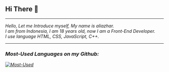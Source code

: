 ## Hi There 👋

<hr>
<i>Hello, Let me Introduce myself, My name is aliazhar.<br>
I am from Indonesia, I am 18 years old, now I am a Front-End Developer.<br> 
I use language HTML, CSS, JavaScript, C++.<i>
<hr>





### Most-Used Languages on my Github:

[![Most-Used](https://github-readme-stats.vercel.app/api/top-langs/?username=aliazhar-id&layout=compact&theme=dark)](https://github.com/aliazhar-id)
